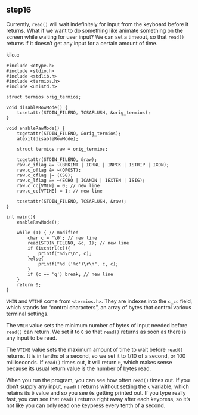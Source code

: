 ## step16

Currently, `read()` will wait indefinitely for input from the keyboard before it returns. What if we want to do something like animate something on the screen while waiting for user input? We can set a timeout, so that `read()` returns if it doesn’t get any input for a certain amount of time.

kilo.c
```
#include <ctype.h>
#include <stdio.h>
#include <stdlib.h>
#include <termios.h>
#include <unistd.h>

struct termios orig_termios;

void disableRowMode() {
    tcsetattr(STDIN_FILENO, TCSAFLUSH, &orig_termios);
}

void enableRawMode() {
    tcgetattr(STDIN_FILENO, &orig_termios);
    atexit(disableRowMode);

    struct termios raw = orig_termios;

    tcgetattr(STDIN_FILENO, &raw);
    raw.c_iflag &= ~(BRKINT | ICRNL | INPCK | ISTRIP | IXON);
    raw.c_oflag &= ~(OPOST);
    raw.c_cflag |= (CS8);
    raw.c_lflag &= ~(ECHO | ICANON | IEXTEN | ISIG);
    raw.c_cc[VMIN] = 0; // new line
    raw.c_cc[VTIME] = 1; // new line

    tcsetattr(STDIN_FILENO, TCSAFLUSH, &raw);
}

int main(){
    enableRawMode();

    while (1) { // modified
        char c = '\0'; // new line
        read(STDIN_FILENO, &c, 1); // new line
        if (iscntrl(c)){
            printf("%d\r\n", c);
        }else{
            printf("%d ('%c')\r\n", c, c);
        }
        if (c == 'q') break; // new line
    }
    return 0;
}

```

`VMIN` and `VTIME` come from `<termios.h>`. They are indexes into the `c_cc` field, which stands for “control characters”, an array of bytes that control various terminal settings.

The `VMIN` value sets the minimum number of bytes of input needed before `read()` can return. We set it to `0` so that `read()` returns as soon as there is any input to be read. 

The `VTIME` value sets the maximum amount of time to wait before `read()` returns. It is in tenths of a second, so we set it to 1/10 of a second, or 100 milliseconds. If `read()` times out, it will return `0`, which makes sense because its usual return value is the number of bytes read.

When you run the program, you can see how often `read()` times out. If you don’t supply any input, `read()` returns without setting the `c` variable, which retains its `0` value and so you see `0`s getting printed out. If you type really fast, you can see that `read()` returns right away after each keypress, so it’s not like you can only read one keypress every tenth of a second.

